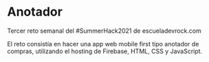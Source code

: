 # Anotador
Tercer reto semanal del #SummerHack2021 de escueladevrock.com

El reto consistía en hacer una app web mobile first tipo anotador de compras, utilizando el hosting de Firebase, HTML, CSS y JavaScript.


